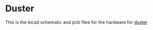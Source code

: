 # Duster
This is the kicad schematic and pcb files for the hardware for [duster](https://github.com/kardasis/duster)
